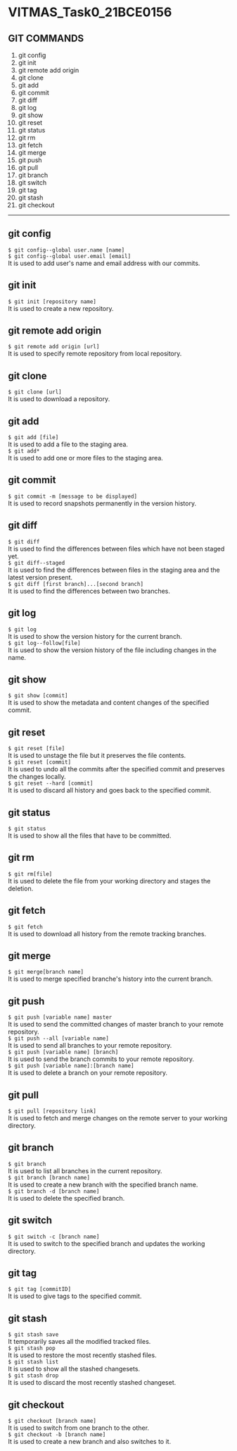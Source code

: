 # VITMAS_Task0_21BCE0156
## GIT COMMANDS
1. git config             
2. git init               
3. git remote add origin  
4. git clone              
5. git add             
6. git commit             
7. git diff
8. git log
9. git show
10. git reset
11. git status
12. git rm
13. git fetch
14. git merge
15. git push
16. git pull
17. git branch
18. git switch
19. git tag
20. git stash
21. git checkout
---
## git config
`$ git config--global user.name [name]` <br />
`$ git config--global user.email [email]` <br />
It is used to add user's name and email address with our commits.
## git init
`$ git init [repository name]` <br />
It is used to create a new repository.
## git remote add origin
`$ git remote add origin [url]`<br />
It is used to specify remote repository from local repository.
## git clone
`$ git clone [url]`<br />
It is used to download a repository.
## git add
`$ git add [file]` <br />
It is used to add a file to the staging area. <br />
`$ git add*` <br />
It is used to add one or more files to the staging area.
## git commit
`$ git commit -m [message to be displayed]`<br />
It is used to record snapshots permanently in the version history. 
## git diff
`$ git diff`<br />
It is used to find the differences between files which have not been staged yet. <br />
`$ git diff--staged` <br />
It is used to find the differences between files in the staging area and the latest version present. <br />
`$ git diff [first branch]...[second branch]` <br />
It is used to find the differences between two branches.
## git log
`$ git log` <br />
It is used to show the version history for the current branch. <br />
`$ git log--follow[file]`<br />
It is used to show the version history of the file including changes in the name.
## git show
`$ git show [commit]`<br />
It is used to show the metadata and content changes of the specified commit.
## git reset
`$ git reset [file]`<br />
It is used to unstage the file but it preserves the file contents.<br />
`$ git reset [commit]`<br />
It is used to undo all the commits after the specified commit and preserves the changes locally.<br />
`$ git reset --hard [commit]`<br />
It is used to discard all history and goes back to the specified commit.
## git status
`$ git status`<br />
It is used to show all the files that have to be committed.
## git rm
`$ git rm[file]`<br />
It is used to delete the file from your working directory and stages the deletion.
## git fetch
`$ git fetch`<br />
It is used to download all history from the remote tracking branches.
## git merge
`$ git merge[branch name]`<br />
It is used to merge specified branche's history into the current branch.
## git push
`$ git push [variable name] master`<br />
It is used to send the committed changes of master branch to your remote repository.<br />
`$ git push --all [variable name]`<br />
It is used to send all branches to your remote repository.<br />
`$ git push [variable name] [branch]`<br />
It is used to send the branch commits to your remote repository.<br />
`$ git push [variable name]:[branch name]`<br />
It is used to delete a branch on your remote repository.
## git pull
`$ git pull [repository link]`<br />
It is used to fetch and merge changes on the remote server to your working directory.
## git branch
`$ git branch`<br />
It is used to list all branches in the current repository.<br />
`$ git branch [branch name]`<br />
It is used to create a new branch with the specified branch name.<br />
`$ git branch -d [branch name]`<br />
It is used to delete the specified branch.
## git switch
`$ git switch -c [branch name]`<br />
It is used to switch to the specified branch and updates the working directory.
## git tag
`$ git tag [commitID]`<br />
It is used to give tags to the specified commit.
## git stash
`$ git stash save`<br />
It temporarily saves all the modified tracked files.<br />
`$ git stash pop`<br />
It is used to restore the most recently stashed files.<br />
`$ git stash list`<br />
It is used to show all the stashed changesets.<br />
`$ git stash drop`<br />
It is used to discard the most recently stashed changeset.
## git checkout
`$ git checkout [branch name]`<br />
It is used to switch from one branch to the other.<br />
`$ git checkout -b [branch name]`<br />
It is used to create a new branch and also switches to it.
